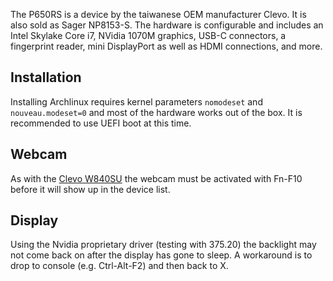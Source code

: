 The P650RS is a device by the taiwanese OEM manufacturer Clevo. It is also sold as Sager NP8153-S. The hardware is configurable and includes an Intel Skylake Core i7, NVidia 1070M graphics, USB-C connectors, a fingerprint reader, mini DisplayPort as well as HDMI connections, and more.

## Installation

Installing Archlinux requires kernel parameters `nomodeset` and `nouveau.modeset=0` and most of the hardware works out of the box. It is recommended to use UEFI boot at this time.

## Webcam

As with the [Clevo W840SU](/index.php/Clevo_W840SU "Clevo W840SU") the webcam must be activated with Fn-F10 before it will show up in the device list.

## Display

Using the Nvidia proprietary driver (testing with 375.20) the backlight may not come back on after the display has gone to sleep. A workaround is to drop to console (e.g. Ctrl-Alt-F2) and then back to X.